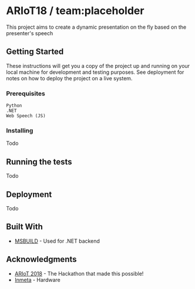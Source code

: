 # ARIoT18 / team:placeholder

This project aims to create a dynamic presentation on the fly based on the presenter's speech

## Getting Started

These instructions will get you a copy of the project up and running on your local machine for development and testing purposes. See deployment for notes on how to deploy the project on a live system.

### Prerequisites

```
Python
.NET
Web Speech (JS)
```

### Installing

Todo

## Running the tests

Todo


## Deployment

Todo

## Built With

* [MSBUILD](https://en.wikipedia.org/wiki/MSBuild) - Used for .NET backend


## Acknowledgments

* [ARIoT 2018](https://ariot.no) - The Hackathon that made this possible!
* [Inmeta](https://inmeta.no) - Hardware
